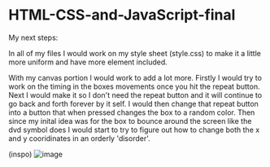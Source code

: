 # HTML-CSS-and-JavaScript-final

My next steps:

In all of my files I would work on my style sheet (style.css) to make it a little more uniform and have more element included.

With my canvas portion I would work to add a lot more. Firstly I would try to work on the timing in the boxes movements once you hit the repeat button.
Next I would make it so I don't need the repeat button and it will continue to go back and forth forever by it self.
I would then change that repeat button into a button that when pressed changes the box to a random color.
Then since my inital idea was for the box to bounce around the screen like the dvd symbol does I would start to try to figure out how to change both the x and y cooridinates in an orderly 'disorder'.

(inspo)
![image](https://user-images.githubusercontent.com/101137740/207003810-6a6d20f6-e6cc-44a0-a797-174c50fdc556.png)
